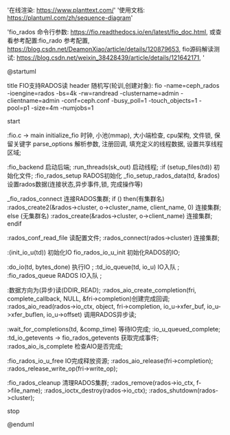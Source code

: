 '在线渲染: https://www.planttext.com/'
'使用文档: https://plantuml.com/zh/sequence-diagram'


'fio_rados 命令行参数: https://fio.readthedocs.io/en/latest/fio_doc.html, 或查看参考配置:fio_rado 参考配置, https://blog.csdn.net/DeamonXiao/article/details/120879653, fio源码解读测试: https://blog.csdn.net/weixin_38428439/article/details/121642171, '


@startuml

title FIO支持RADOS读
header 随机写(轮训,创建对象): fio -name=ceph_rados -ioengine=rados -bs=4k -rw=randread -clustername=admin -clientname=admin -conf=ceph.conf -busy_poll=1 -touch_objects=1 -pool=p1 -size=4m -numjobs=1




start

:fio.c -> main
initialize_fio 时钟, 小池(mmap), 大小端检查, cpu架构, 文件锁, 保留关键字
parse_options 解析参数, 注册回调, 填充定义的线程数据, 设置共享线程区域;

:fio_backend 启动后端;
:run_threads(sk_out) 启动线程;
:if (setup_files(td)) 初始化文件;
:fio_rados_setup RADOS初始化
_fio_setup_rados_data(td, &rados) 设置rados数据(连接状态,异步事件,锁, 完成操作等)

_fio_rados_connect 连接RADOS集群;
if () then(有集群名)
  :rados_create2(&rados->cluster, o->cluster_name, client_name, 0) 连接集群;
else (无集群名)
  :rados_create(&rados->cluster, o->client_name) 连接集群; 
endif

:rados_conf_read_file 读配置文件;
:rados_connect(rados->cluster) 连接集群;

:(init_io_u(td)) 初始化IO
fio_rados_io_u_init 初始化RADOS的IO;


:do_io(td, bytes_done) 执行IO ;
:td_io_queue(td, io_u) IO入队 ;
:fio_rados_queue RADOS IO入队 ;


:数据方向为(异步)读(DDIR_READ);
:rados_aio_create_completion(fri, complete_callback, NULL, &fri->completion)创建完成回调;
:rados_aio_read(rados->io_ctx, object, fri->completion, io_u->xfer_buf, io_u->xfer_buflen, io_u->offset) 调用RADOS异步读;

:wait_for_completions(td, &comp_time) 等待IO完成;
:io_u_queued_complete;
:td_io_getevents -> fio_rados_getevents 获取完成事件;
:rados_aio_is_complete 检查AIO是否完成;

:fio_rados_io_u_free IO完成释放资源;
:rados_aio_release(fri->completion);
:rados_release_write_op(fri->write_op);

:fio_rados_cleanup 清理RADOS集群;
:rados_remove(rados->io_ctx, f->file_name);
:rados_ioctx_destroy(rados->io_ctx);
:rados_shutdown(rados->cluster);


stop

@enduml
